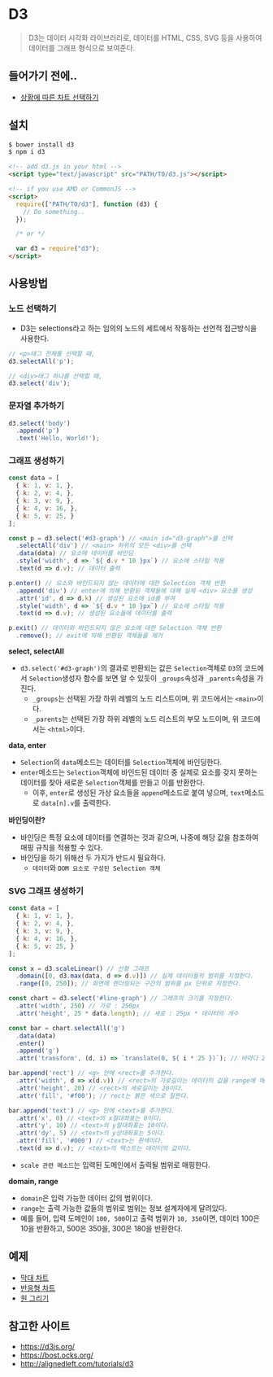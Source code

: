 # D3
> D3는 데이터 시각화 라이브러리로, 데이터를 HTML, CSS, SVG 등을 사용하여 데이터를 그래프 형식으로 보여준다.

## 들어가기 전에..
- [상황에 따른 차트 선택하기](http://extremepresentation.typepad.com/files/choosing-a-good-chart-09.pdf)

## 설치
```sh
$ bower install d3
$ npm i d3
```

```html
<!-- add d3.js in your html -->
<script type="text/javascript" src="PATH/TO/d3.js"></script>

<!-- if you use AMD or CommonJS -->
<script>
  require(["PATH/TO/d3"], function (d3) {
    // Do something..
  });

  /* or */

  var d3 = require("d3");
</script>
```

## 사용방법
### 노드 선택하기
- D3는 selections라고 하는 임의의 노드의 세트에서 작동하는 선언적 접근방식을 사용한다.
```js
// <p>태그 전체를 선택할 때,
d3.selectAll('p');

// <div>태그 하나를 선택할 때,
d3.select('div');
```

### 문자열 추가하기
```js
d3.select('body')
  .append('p')
  .text('Hello, World!');
```

### 그래프 생성하기
```js
const data = [
  { k: 1, v: 1, },
  { k: 2, v: 4, },
  { k: 3, v: 9, },
  { k: 4, v: 16, },
  { k: 5, v: 25, }
];

const p = d3.select('#d3-graph') // <main id="d3-graph">를 선택
  .selectAll('div') // <main> 하위의 모든 <div>를 선택
  .data(data) // 요소에 데이터를 바인딩
  .style('width', d => `${ d.v * 10 }px`) // 요소에 스타일 적용
  .text(d => d.v); // 데이터 출력

p.enter() // 요소와 바인드되지 않는 데이터에 대한 Selection 객체 반환
  .append('div') // enter에 의해 반환된 객체들에 대해 실제 <div> 요소를 생성
  .attr('id', d => d.k) // 생성된 요소에 id를 부여
  .style('width', d => `${ d.v * 10 }px`) // 요소에 스타일 적용
  .text(d => d.v); // 생성된 요소들에 데이터를 출력

p.exit() // 데이터와 바인드되지 않은 요소에 대한 Selection 객체 반환
  .remove(); // exit에 의해 반환된 객체들을 제거
```

__select, selectAll__
- `d3.select('#d3-graph')`의 결과로 반환되는 값은 `Selection`객체로 `D3`의 코드에서 `Selection`생성자 함수를 보면 알 수 있듯이 `_groups`속성과 `_parents`속성을 가진다.
  - `_groups`는 선택된 가장 하위 레벨의 노드 리스트이며, 위 코드에서는 `<main>`이다.
  - `_parents`는 선택된 가장 하위 레벨의 노드 리스트의 부모 노드이며, 위 코드에서는 `<html>`이다.

__data, enter__
- `Selection`의 `data`메소드는 데이터를 `Selection`객체에 바인딩한다.
- `enter`메소드는 `Selection`객체에 바인드된 데이터 중 실제로 요소를 갖지 못하는 데이터를 찾아 새로운 `Selection`객체를 만들고 이를 반환한다.
  - 이후, `enter`로 생성된 가상 요소들을 `append`메소드로 붙여 넣으며, `text`메소드로 `data[n].v`를 출력한다.

__바인딩이란?__
- 바인딩은 특정 요소에 데이터를 연결하는 것과 같으며, 나중에 해당 값을 참조하여 매핑 규칙을 적용할 수 있다.
- 바인딩을 하기 위해선 두 가지가 반드시 필요하다.
  - `데이터`와 `DOM 요소로 구성된 Selection 객체`

### SVG 그래프 생성하기
```js
const data = [
  { k: 1, v: 1, },
  { k: 2, v: 4, },
  { k: 3, v: 9, },
  { k: 4, v: 16, },
  { k: 5, v: 25, }
];

const x = d3.scaleLinear() // 선형 그래프
  .domain([0, d3.max(data, d => d.v)]) // 실제 데이터들의 범위를 지정한다.
  .range([0, 250]); // 화면에 렌더링되는 구간의 범위를 px 단위로 지정한다.

const chart = d3.select('#line-graph') // 그래프의 크기를 지정한다.
  .attr('width', 250) // 가로 : 250px
  .attr('height', 25 * data.length); // 세로 : 25px * 데이터의 개수

const bar = chart.selectAll('g')
  .data(data)
  .enter()
  .append('g')
  .attr('transform', (d, i) => `translate(0, ${ i * 25 })`); // 바마다 25px만큼 간격을 준다.

bar.append('rect') // <g> 안에 <rect>를 추가한다.
  .attr('width', d => x(d.v)) // <rect>의 가로길이는 데이터의 값을 range에 매핑한 값이다.
  .attr('height', 20) // <rect>의 세로길이는 20이다.
  .attr('fill', '#f00'); // rect는 붉은 색으로 칠한다.

bar.append('text') // <g> 안에 <text>를 추가한다.
  .attr('x', 0) // <text>의 x절대좌표는 0이다.
  .attr('y', 10) // <text>의 y절대좌표는 10이다.
  .attr('dy', 5) // <text>의 y상대좌표는 5이다.
  .attr('fill', '#000') // <text>는 흰색이다.
  .text(d => d.v); // <text>의 텍스트는 데이터의 값이다.
```

- `scale 관련 메소드`는 입력된 도메인에서 출력될 범위로 매핑한다.

__domain, range__
- `domain`은 입력 가능한 데이터 값의 범위이다.
- `range`는 출력 가능한 값들의 범위로 범위는 정보 설계자에게 달려있다.
- 예를 들어, 입력 도메인이 `100, 500`이고 출력 범위가 `10, 350`이면, 데이터 100은 10을 반환하고, 500은 350을, 300은 180을 반환한다.

## 예제
- [막대 차트](https://github.com/wonism/TIL/tree/master/front-end/libraries/d3/svg-bar-chart)
- [반응형 차트](https://github.com/wonism/TIL/tree/master/front-end/libraries/d3/responsive-chart)
- [원 그리기](https://github.com/wonism/TIL/tree/master/front-end/libraries/d3/create-circles)

## 참고한 사이트
- https://d3js.org/
- https://bost.ocks.org/
- http://alignedleft.com/tutorials/d3

<!--
## 나중에 참고할 사이트
[bost blog](https://bost.ocks.org)
[awesome d3](https://github.com/wbkd/awesome-d3#charts)
[visual cinnamon](https://www.visualcinnamon.com/category/d3-js)
[SVG Primer](http://alignedleft.com/tutorials/d3/an-svg-primer)
[Introducing d3-scale](https://medium.com/@mbostock/introducing-d3-scale-61980c51545f)
[Introducing d3-shape](https://medium.com/@mbostock/introducing-d3-shape-73f8367e6d12)
[d3-selections](https://github.com/d3/d3-selection#d3-selection)
[Thinking with Joins](https://bost.ocks.org/mike/join/)
[d3-collection](https://github.com/d3/d3-collection/blob/master/README.md#d3-collection)
[d3-hierarchy](https://github.com/d3/d3-hierarchy#d3-hierarchy)
[d3-zoom](https://github.com/d3/d3-zoom#d3-zoom)
[d3-zoom examples](http://blockbuilder.org/search#text=zoom;user=mbostock;d3version=v4)
[d3-force](https://github.com/d3/d3-force#d3-force)
[block builder search](http://blockbuilder.org/search)
[Scott Murray Blog](http://alignedleft.com/tutorials/d3/chaining-methods)
[Aligned Left's project](http://alignedleft.com/projects/2014/easy-as-pi/)
-->